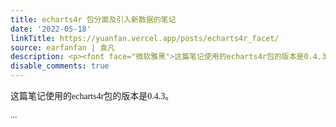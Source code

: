 ```yaml
---
title: echarts4r 包分面及引入新数据的笔记
date: '2022-05-18'
linkTitle: https://yuanfan.vercel.app/posts/echarts4r_facet/
source: earfanfan | 袁凡
description: <p><font face="微软雅黑">这篇笔记使用的echarts4r包的版本是0.4.3。</p> ...
disable_comments: true
---
```

<p><font face="微软雅黑">这篇笔记使用的echarts4r包的版本是0.4.3。</p> ...